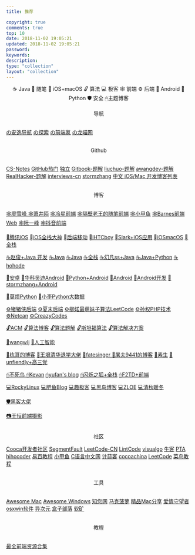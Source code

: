 ```yaml
---
title: 推荐

copyright: true
comments: true
top: 10
date: 2018-11-02 19:05:21
updated: 2018-11-02 19:05:21
password: 
keywords:
description: 
type: "collection"
layout: "collection"
---
```


<!--<center>欢迎</center>-->

<center> ☕️ Java 🗻 随笔  iOS+macOS 🔓 算法 💻 极客 🕸 前端 ⚙ 后端 🍩 Android 🐍 Python 🛡 安全 🖱主题博客</center>

</br>

<!--more-->

<center>导航</center>

</br>

[の安逸导航](https://anyi.life/) [の探索](https://go.anyi.life/) [の前端氪](https://csskr.com/) [の龙喵网](http://ailongmiao.com/) 

</br>

<center>Github</center>

</br>

 [CS-Notes](https://github.com/CyC2018/CS-Notes) [GitHub热门](http://github.dashgame.com/) [独立](https://josephchang10.github.io/chinese-indie-hackers/) [Gitbook-题解](https://algorithm.yuanbin.me/zh-hans/) [liuchuo-题解](https://github.com/liuchuo) [awangdev-题解](https://github.com/awangdev) [RealHacker-题解](https://github.com/RealHacker) [interviews-cn](https://github.com/kdn251)  [stormzhang](https://github.com/stormzhang)  [中文 iOS/Mac 开发博客列表](https://github.com/tangqiaoboy/iOSBlogCN)  

</br>

<center>博客</center>

</br>

 [🕸廖雪峰 ](https://www.liaoxuefeng.com/)  [🕸萧井陌](https://www.zhihu.com/people/xiao-jing-mo/activities)  [🕸冷星前端](https://lengxing.club/) [🕸隔壁老王的随笔前端](https://dojay.cn/)  [🕸小甲鱼](https://ilovefishc.com/)  [🕸Barnes前端Web](https://kinegratii.github.io/)  [🕸阮一峰](http://www.ruanyifeng.com/blog/)  [🕸抖音前端](https://blog.daraw.cn/) 

 [腾讯iOS](http://billchan.me/)   [iOS全栈大神](http://www.saitjr.com/)  [后端移动](http://qiuchengjia.cn/)    [iHTCboy](https://ihtcboy.com/)  [Slark+iOS应用](https://slarker.me/)  [iOSmacOS](https://blog.sunnyyoung.net/)  [全栈](http://www.mdslq.cn) 

 [☕️赵俊+Java 开发](http://www.zhaojun.im/)  [☕️Java](https://ryanc.cc/)  [☕️Java](https://ahaochan.github.io/)  [☕️全栈](https://www.baixiaojian.com/)  [☕️幻凡ss+Java](https://hfanss.com/)  [☕️Java+Python](http://anlan.club/) [☕️hohode](http://www.hohode.com/) 

 [🍩安卓](https://jerryc.me/)  [🍩华科吴迪Android](https://www.viseator.com/)  [🍩Python+Android](https://lovenight.github.io/)  [🍩Android](http://www.heqiangfly.com/)  [🍩Android开发](http://loody.github.io/)  [🍩stormzhang+Android](http://stormzhang.com/posts/) 

 [🐍莫烦Python](https://morvanzhou.github.io/)  [🐍小歪Python大数据](https://zhangslob.github.io/) 

 [⚙猪猪侠后端](https://www.ofind.cn/)  [⚙夏末后端](https://notes.doublemine.me/) [⚙柳婼最萌妹子算法LeetCode](https://www.liuchuo.net/)  [⚙孙权PHP技术](https://www.sundabao.com/)  [⚙Netcan](http://www.netcan666.com/)  [⚙CreazyCodes](https://blog.fastrun.cn/) 

 [🔓ACM](https://lruihao.cn/)  [🔓算法博客](http://www.wutianqi.com/) [🔓算法题解](https://ita.skanev.com/index.html)  [🔓斯坦福算法](https://web.stanford.edu/class/cs97si/)  [🔓算法解决方案](https://walkccc.github.io/CLRS/) 

 [🔑wangwlj](http://wangwlj.com/)  [🔑人工智能](https://face2ai.com/) 

 [🗻栋哥的博客](https://liuyandong.com/)  [🗻王垠清华退学大佬](http://www.yinwang.org/#)  [🗻fatesinger ](https://fatesinger.com/)  [🗻屠夫9441的博客](https://www.haomwei.com/)  [🗻素生](http://z.arlmy.me/)   [🗻unfiendly+高三党](http://www.myloveru.cn/) 

[ 🖱不死鸟 ](https://lai.yuweining.cn/)  [🖱Kevan](https://www.qqstop.cn/)  [🖱yufan's blog](https://yufanboke.top/) [🖱闪烁之狐+全栈](https://blinkfox.github.io/) [🖱F2TD+前端](https://www.f2td.com/)

 [💻RockyLinux](https://www.rocky.hk/) [💻肥鱼Blog](https://www.feiyuyu.net/)  [💻趣极客](https://qugeek.com/blog/) [💻黑鸟博客](https://guihet.com/)  [💻ZLOE](https://zhang18.top/) [💻清秋暖冬](https://www.qinkei.com/) 

 [🛡黑客大佬](https://www.leavesongs.com/#) 

 [📷王恒前端摄影](http://blog.adymilk.cn/) 

</br>

<center>社区</center>



[Cooca开发者社区](https://www.cocoaz.com/) [SegmentFault](https://segmentfault.com/) [LeetCode-CN](https://leetcode-cn.com/) [LintCode](https://www.lintcode.com/) [visualgo](https://visualgo.net/zh) [牛客](https://www.nowcoder.com/) [PTA](https://pintia.cn/problem-sets) [hihocoder](http://hihocoder.com/) [易百教程](https://www.yiibai.com/) [小甲鱼](https://ilovefishc.com/) [C语言中文网](http://c.biancheng.net/) [计蒜客](https://www.jisuanke.com/) [cocoachina](http://www.cocoachina.com/) [LeetCode](https://leetcode.com/problemset/all/) [菜鸟教程](http://www.runoob.com/) 

</br>

<center>工具</center>

</br>

[Awesome Mac](http://wangchujiang.com/awesome-mac/index.zh.html)  [Awesome Windows](https://github.com/Awesome-Windows/Awesome/blob/master/README-cn.md)  [知您网](https://www.zhinin.com/) [马克菠萝](http://www.macbl.com/) [精品Mac分享](http://xclient.info/?t=22dcd3c249bc291a24ef20acc97a97f9947a0846) [爱情守望者](https://www.waitsun.com/) [osxwin软件](http://www.osxwin.com/) [异次元](https://www.iplaysoft.com/) [盒子部落](https://hezibuluo.com/) [软矿](https://www.rkdot.com/) 

</br>

<center>教程</center>

</br>

[最全前端资源合集](https://www.qqstop.cn/archives/15.html)